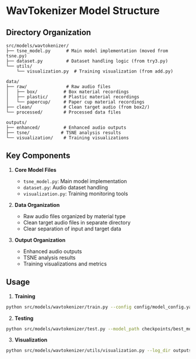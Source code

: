 # WavTokenizer Model Structure

## Directory Organization

```
src/models/wavtokenizer/
├── tsne_model.py      # Main model implementation (moved from tsne.py)
├── dataset.py         # Dataset handling logic (from try3.py)
└── utils/
    └── visualization.py  # Training visualization (from add.py)

data/
├── raw/               # Raw audio files
│   ├── box/          # Box material recordings
│   ├── plastic/      # Plastic material recordings
│   └── papercup/     # Paper cup material recordings
├── clean/            # Clean target audio (from box2/)
└── processed/        # Processed data files

outputs/
├── enhanced/         # Enhanced audio outputs
├── tsne/            # TSNE analysis results
└── visualization/    # Training visualizations
```

## Key Components

1. **Core Model Files**
   - `tsne_model.py`: Main model implementation
   - `dataset.py`: Audio dataset handling
   - `visualization.py`: Training monitoring tools

2. **Data Organization**
   - Raw audio files organized by material type
   - Clean target audio files in separate directory
   - Clear separation of input and target data

3. **Output Organization**
   - Enhanced audio outputs
   - TSNE analysis results
   - Training visualizations and metrics

## Usage

1. **Training**
```bash
python src/models/wavtokenizer/train.py --config config/model_config.yaml
```

2. **Testing**
```bash
python src/models/wavtokenizer/test.py --model_path checkpoints/best_model.pth
```

3. **Visualization**
```bash
python src/models/wavtokenizer/utils/visualization.py --log_dir outputs/training_logs
```